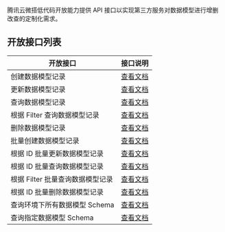 腾讯云微搭低代码开放能力提供 API 接口以实现第三方服务对数据模型进行增删改查的定制化需求。


## 开放接口列表

| 开放接口  | 接口说明
|---------|---------|
| 创建数据模型记录 | [查看文档](https://docs.cloudbase.net/lowcode/manage/datasource#%E5%88%9B%E5%BB%BA%E6%95%B0%E6%8D%AE%E6%BA%90%E8%AE%B0%E5%BD%95) | 
| 更新数据模型记录 | [查看文档](https://docs.cloudbase.net/lowcode/manage/datasource#%E6%9B%B4%E6%96%B0%E6%95%B0%E6%8D%AE%E6%BA%90%E8%AE%B0%E5%BD%95) | 
| 查询数据模型记录 | [查看文档](https://docs.cloudbase.net/lowcode/manage/datasource#%E6%9F%A5%E8%AF%A2%E6%95%B0%E6%8D%AE%E6%BA%90%E8%AE%B0%E5%BD%95) | 
| 根据 Filter 查询数据模型记录 | [查看文档](https://docs.cloudbase.net/lowcode/manage/datasource#%E6%A0%B9%E6%8D%AEfilter%E6%9F%A5%E8%AF%A2%E6%95%B0%E6%8D%AE%E6%BA%90%E8%AE%B0%E5%BD%95) | 
| 删除数据模型记录 | [查看文档](https://docs.cloudbase.net/lowcode/manage/datasource#%E5%88%A0%E9%99%A4%E6%95%B0%E6%8D%AE%E6%BA%90%E8%AE%B0%E5%BD%95) | 
| 批量创建数据模型记录 | [查看文档](https://docs.cloudbase.net/lowcode/manage/datasource#%E6%89%B9%E9%87%8F%E5%88%9B%E5%BB%BA%E6%95%B0%E6%8D%AE%E6%BA%90%E8%AE%B0%E5%BD%95) | 
| 根据 ID 批量更新数据模型记录 | [查看文档](https://docs.cloudbase.net/lowcode/manage/datasource#%E6%A0%B9%E6%8D%AEid%E6%89%B9%E9%87%8F%E6%9B%B4%E6%96%B0%E6%95%B0%E6%8D%AE%E6%BA%90%E8%AE%B0%E5%BD%95) | 
| 根据 ID 批量查询数据模型记录 | [查看文档](https://docs.cloudbase.net/lowcode/manage/datasource#%E6%A0%B9%E6%8D%AEid%E6%89%B9%E9%87%8F%E6%9F%A5%E8%AF%A2%E6%95%B0%E6%8D%AE%E6%BA%90%E8%AE%B0%E5%BD%95) | 
| 根据 Filter 批量查询数据模型记录 | [查看文档](https://docs.cloudbase.net/lowcode/manage/datasource#%E6%A0%B9%E6%8D%AEfilter%E6%89%B9%E9%87%8F%E6%9F%A5%E8%AF%A2%E6%95%B0%E6%8D%AE%E6%BA%90%E8%AE%B0%E5%BD%95) | 
| 根据 ID 批量删除数据模型记录 | [查看文档](https://docs.cloudbase.net/lowcode/manage/datasource#%E6%A0%B9%E6%8D%AEid%E6%89%B9%E9%87%8F%E5%88%A0%E9%99%A4%E6%95%B0%E6%8D%AE%E6%BA%90%E8%AE%B0%E5%BD%95) | 
| 查询环境下所有数据模型 Schema | [查看文档](https://docs.cloudbase.net/lowcode/manage/datasource#%E6%9F%A5%E8%AF%A2%E7%8E%AF%E5%A2%83%E4%B8%8B%E6%89%80%E6%9C%89%E6%95%B0%E6%8D%AE%E6%BA%90schema) | 
| 查询指定数据模型 Schema | [查看文档](https://docs.cloudbase.net/lowcode/manage/datasource#%E6%9F%A5%E8%AF%A2%E6%95%B0%E6%8D%AE%E6%BA%90schema) | 

